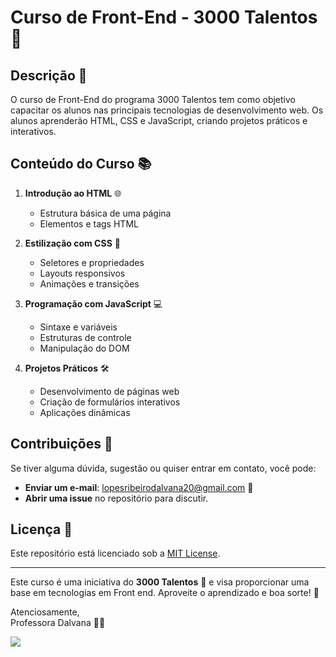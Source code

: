 # Curso de Front-End - 3000 Talentos 🚀



## Descrição 📝

O curso de Front-End do programa 3000 Talentos tem como objetivo capacitar os alunos nas principais tecnologias de desenvolvimento web. Os alunos aprenderão HTML, CSS e JavaScript, criando projetos práticos e interativos.

## Conteúdo do Curso 📚

1. **Introdução ao HTML** 🌐
   - Estrutura básica de uma página
   - Elementos e tags HTML

2. **Estilização com CSS** 🎨
   - Seletores e propriedades
   - Layouts responsivos
   - Animações e transições

3. **Programação com JavaScript** 💻
   - Sintaxe e variáveis
   - Estruturas de controle
   - Manipulação do DOM

4. **Projetos Práticos** 🛠️
   - Desenvolvimento de páginas web
   - Criação de formulários interativos
   - Aplicações dinâmicas


## Contribuições 🤝

Se tiver alguma dúvida, sugestão ou quiser entrar em contato, você pode:
- **Enviar um e-mail**: lopesribeirodalvana20@gmail.com 📧
- **Abrir uma issue** no repositório para discutir.



## Licença 📜

Este repositório está licenciado sob a [MIT License](LICENSE).

---

Este curso é uma iniciativa do **3000 Talentos** 🌟 e visa proporcionar uma base em tecnologias em Front end. Aproveite o aprendizado e boa sorte! 🚀

Atenciosamente,  
Professora Dalvana 💚✨

<div style="position: relative; min-height: 350px;">
  <img src="https://www.audero.it/blog/wp-content/uploads/2014/09/front-end-stack.png"/>
</div>

